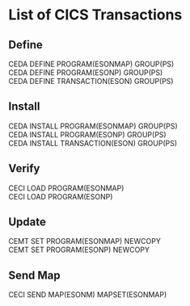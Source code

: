 # List of CICS Transactions

## Define

CEDA DEFINE PROGRAM(ESONMAP) GROUP(PS)<br>
CEDA DEFINE PROGRAM(ESONP) GROUP(PS)<br>
CEDA DEFINE TRANSACTION(ESON) GROUP(PS)

## Install

CEDA INSTALL PROGRAM(ESONMAP) GROUP(PS)<br>
CEDA INSTALL PROGRAM(ESONP) GROUP(PS)<br>
CEDA INSTALL TRANSACTION(ESON) GROUP(PS)

## Verify

CECI LOAD PROGRAM(ESONMAP)<br>
CECI LOAD PROGRAM(ESONP)

## Update

CEMT SET PROGRAM(ESONMAP) NEWCOPY<br>
CEMT SET PROGRAM(ESONP) NEWCOPY

## Send Map

CECI SEND MAP(ESONM) MAPSET(ESONMAP)
